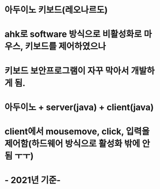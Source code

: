 # 아두이노 키보드(레오나르도)
# ahk로 software 방식으로 비활성화로 마우스, 키보드를 제어하였으나
# 키보드 보안프로그램이 자꾸 막아서 개발하게 됨.
# 아두이노 + server(java) + client(java)
# client에서 mousemove, click, 입력을 제어함(하드웨어 방식으로 활성화 밖에 안 됨 ㅜㅜ)
# - 2021년 기준-
